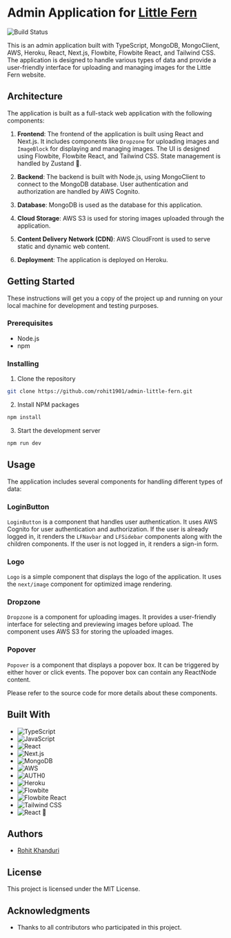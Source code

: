 # Admin Application for [Little Fern](https://www.littlefern.in/)
![Build Status](https://github.com/rohit1901/admin-little-fern/actions/workflows/next_lint.yml/badge.svg)

This is an admin application built with TypeScript, MongoDB, MongoClient, AWS, Heroku, React, Next.js, Flowbite, Flowbite React, and Tailwind CSS. The application is designed to handle various types of data and provide a user-friendly interface for uploading and managing images for the Little Fern website.

## Architecture

The application is built as a full-stack web application with the following components:

1. **Frontend**: The frontend of the application is built using React and Next.js. It includes components like `Dropzone` for uploading images and `ImageBlock` for displaying and managing images. The UI is designed using Flowbite, Flowbite React, and Tailwind CSS. State management is handled by Zustand 🐻.

2. **Backend**: The backend is built with Node.js, using MongoClient to connect to the MongoDB database. User authentication and authorization are handled by AWS Cognito.

3. **Database**: MongoDB is used as the database for this application.

4. **Cloud Storage**: AWS S3 is used for storing images uploaded through the application.

5. **Content Delivery Network (CDN)**: AWS CloudFront is used to serve static and dynamic web content.

6. **Deployment**: The application is deployed on Heroku.

## Getting Started

These instructions will get you a copy of the project up and running on your local machine for development and testing purposes.

### Prerequisites

- Node.js
- npm

### Installing

1. Clone the repository
```bash
git clone https://github.com/rohit1901/admin-little-fern.git
```
2. Install NPM packages
```bash
npm install
```
3. Start the development server
```bash
npm run dev
```

## Usage

The application includes several components for handling different types of data:

### LoginButton

`LoginButton` is a component that handles user authentication. It uses AWS Cognito for user authentication and authorization. If the user is already logged in, it renders the `LFNavbar` and `LFSidebar` components along with the children components. If the user is not logged in, it renders a sign-in form.

### Logo

`Logo` is a simple component that displays the logo of the application. It uses the `next/image` component for optimized image rendering.

### Dropzone

`Dropzone` is a component for uploading images. It provides a user-friendly interface for selecting and previewing images before upload. The component uses AWS S3 for storing the uploaded images.

### Popover

`Popover` is a component that displays a popover box. It can be triggered by either hover or click events. The popover box can contain any ReactNode content.

Please refer to the source code for more details about these components.

## Built With

- ![TypeScript](https://img.shields.io/badge/-TypeScript-000000?style=flat-square&logo=typescript)
- ![JavaScript](https://img.shields.io/badge/-JavaScript-black?style=flat-square&logo=javascript)
- ![React](https://img.shields.io/badge/-React-black?style=flat-square&logo=react)
- ![Next.js](https://img.shields.io/badge/-Next.js-black?style=flat-square&logo=next.js)
- ![MongoDB](https://img.shields.io/badge/-MongoDB-black?style=flat-square&logo=mongodb)
- ![AWS](https://img.shields.io/badge/-AWS-black?style=flat-square&logo=amazon-aws)
- ![AUTH0](https://img.shields.io/badge/Auth0-black?logo=auth0&logoColor=fff&style=flat-square)
- ![Heroku](https://img.shields.io/badge/-Heroku-430098?style=flat-square&logo=heroku)
- ![Flowbite](https://img.shields.io/badge/-Flowbite-563D7C?logo=tailwind-css&logoColor=white)
- ![Flowbite React](https://img.shields.io/badge/-FlowbiteReact-563D7C?logo=tailwind-css&logoColor=white)
- ![Tailwind CSS](https://img.shields.io/badge/Tailwind_CSS-000000?logo=tailwind-css&logoColor=white)
- ![React](https://img.shields.io/badge/zustand-000000.svg?logo=react&logoColor=%2361DAFB) 🐻

## Authors

- [Rohit Khanduri](https://github.com/rohit1901)

## License

This project is licensed under the MIT License.

## Acknowledgments

- Thanks to all contributors who participated in this project.
